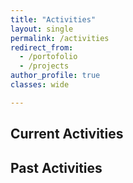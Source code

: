 ```yaml
---
title: "Activities"
layout: single
permalink: /activities
redirect_from:
  - /portofolio
  - /projects
author_profile: true
classes: wide

---
```

## Current Activities

## Past Activities
